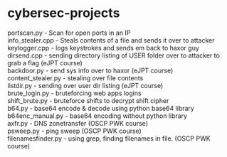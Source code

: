 # cybersec-projects

  portscan.py - Scan for open ports in an IP  
  info_stealer.cpp - Steals contents of a file and sends it over to attacker  
  keylogger.cpp - logs keystrokes and sends em  back to haxor guy  
  dirsend.cpp - sending directory listing of USER folder over to attacker to grab a flag (eJPT course)  
  backdoor.py - send sys info over to haxor (eJPT course)  
  content_stealer.py - stealing over file contents  
  listdir.py - sending over user dir listing (eJPT course)  
  brute_login.py - bruteforcing web apps logins  
  shift_brute.py - bruteforce shifts to decrypt shift cipher  
  b64.py - base64 encode & decode using python base64 library  
  b64enc_manual.py - base64 encoding without python library  
  axfr.py - DNS zonetransfer (OSCP PWK course)  
  psweep.py - ping sweep (OSCP PWK course)  
  filenamesfinder.py - using grep, finding filenames in file. (OSCP PWK course)
